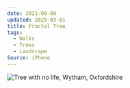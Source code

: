 ```yaml
---
date: 2021-09-08
updated: 2025-03-01
title: Fractal Tree
tags:
  - Walks
  - Trees
  - Landscape
Source: iPhone
---
```

![Tree with no life, Wytham, Oxfordshire](https://live.staticflickr.com/65535/51419090522_05ce2a3124_h_d.jpg)